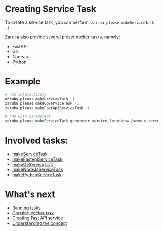 # Creating Service Task

To create a service task, you can perform: `zaruba please makeServiceTask -i`.

Zaruba also provide several preset docker-tasks, namely:

* FastAPI
* Go
* NodeJs
* Python


# Example

```sh
# run interactively
zaruba please makeServiceTask -i
zaruba please makeGoServiceTask -i
zaruba please makeFastApiServiceTask -i

# run with parameters
zaruba please makeServiceTask generator.service.location=./some-directory/myService generator.service.name=myService generator.service.envs="MY_ENV=MY_VALUE" ports=3000 generator.service.docker.image.name=myService generator.service.docker.container.name=myServiceContainer
```

# Involved tasks:

* [makeServiceTask](tasks/makeServiceTask.md)
* [makeFastApiServiceTask](tasks/makeFastApiServiceTask.md)
* [makeGoServiceTask](tasks/makeGoServiceTask.md)
* [makeNodeJsServiceTask](tasks/makeNodeJsServiceTask.md)
* [makePythonServiceTask](tasks/makePythonServiceTask.md)


# What's next

* [Running tasks](running-task.md)
* [Creating docker task](creating-docker-task.md)
* [Creating Fast API service](creating-fast-api-service.md)
* [Understanding the concept](concept.md)